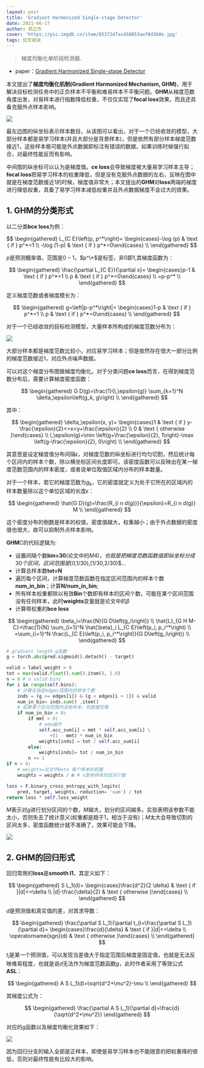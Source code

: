```yaml
---
layout: post
title: 'Gradient Harmonized Single-stage Detector'
date: 2021-06-17
author: 郑之杰
cover: 'https://pic.imgdb.cn/item/65372d7ac458853aef8d360e.jpg'
tags: 论文阅读
---
```


> 梯度均衡化单阶段检测器.

- paper：[Gradient Harmonized Single-stage Detector](https://arxiv.org/abs/1811.05181)

本文提出了**梯度均衡化机制(Gradient Harmonized Mechanism, GHM)**，用于解决目标检测任务中的正负样本不平衡和难易样本不平衡问题。**GHM**从梯度范数角度出发，对易样本进行指数降低权重，不仅仅实现了**focal loss**效果，而且还具备克服外点样本影响。

![](https://pic.imgdb.cn/item/65376bb5c458853aef388b31.jpg)

最左边图的纵坐标表示样本数目，从该图可以看出，对于一个已经收敛的模型，大部分样本都是易学习样本(并且大部分是背景样本)，但是依然有部分样本梯度范数接近$1$，这些样本极可能是外点数据即标注有错误的数据，如果训练时候强行拟合，对最终性能反而有影响。

中间图的纵坐标可以认为是梯度值。**ce loss**会导致梯度被大量易学习样本主导；**focal loss**把易学习样本的权重降低，但是没有克服外点数据的左右，反映在图中就是在梯度范数接近$1$的时候，梯度值非常大；本文提出的**GHM**对**loss**两端的梯度进行降低权重，具备了易学习样本减低权重并且外点数据梯度不会过大的效果。

## 1. GHM的分类形式

以二分类**bce loss**为例：

$$
\begin{gathered}
L_{C E}\left(p, p^*\right)= \begin{cases}-\log (p) & \text { if } p^*=1 \\
-\log (1-p) & \text { if } p^*=0\end{cases} \\
\end{gathered}
$$

$p$是预测概率值，范围是$0-1$，$p^\*$是标签，非$0$即$1$,其梯度函数为：

$$
\begin{gathered}
\frac{\partial L_{C E}}{\partial x}= \begin{cases}p-1 & \text { if } p^*=1 \\
p & \text { if } p^*=0\end{cases} \\
=p-p^* \\
\end{gathered}
$$

定义梯度范数或者梯度模长为：

$$
\begin{gathered}
g=\left|p-p^*\right|= \begin{cases}1-p & \text { if } p^*=1 \\
p & \text { if } p^*=0\end{cases} \\
\end{gathered}
$$

对于一个已经收敛的目标检测模型，大量样本所构成的梯度范数分布为：

![](https://pic.imgdb.cn/item/65376f28c458853aef43a62f.jpg)

大部分样本都是梯度范数比较小，对应易学习样本；但是依然存在很大一部分比例的梯度范数接近$1$，对应外点噪声数据。

可以对这个梯度分布图做梯度均衡化。对于分类问题**ce loss**而言，在得到梯度范数分布后，需要计算梯度密度函数：

$$
\begin{gathered}
G D(g)=\frac{1}{l_\epsilon(g)} \sum_{k=1}^N \delta_\epsilon\left(g_k, g\right) \\
\end{gathered}
$$

其中：

$$
\begin{gathered}
\delta_\epsilon(x, y)= \begin{cases}1 & \text { if } y-\frac{\epsilon}{2}<=x<y+\frac{\epsilon}{2} \\
0 & \text { otherwise }\end{cases} \\
l_\epsilon(g)=\min \left(g+\frac{\epsilon}{2}, 1\right)-\max \left(g-\frac{\epsilon}{2}, 0\right) \\
\end{gathered}
$$

其意思是设定梯度值分布间隔$\epsilon$，对梯度范数的纵坐标进行均匀切割，然后统计每个区间内的样本个数，除以横坐标区间长度即可。该密度函数可以反映出在某一梯度范数范围内的样本密度，或者说单位取值区域内分布的样本数量。

对于一个样本，若它的梯度范数为$g_k$，它的密度就定义为处于它所在的区域内的样本数量除以这个单位区域的长度$\epsilon$：

$$
\begin{gathered}
\hat{G D}(g)=\frac{R_{i n d(g)}}{\epsilon}=R_{i n d(g)} M \\
\end{gathered}
$$

这个密度分布的倒数是样本的权值，密度值越大，权重越小；由于外点数据的密度值也很大，故可以抑制外点样本影响。

**GHM**C的代码逻辑为:
- 设置间隔个数**bin=30**(论文中的$M4)，也就是把梯度范数函数值即纵坐标分成$30$个区间，区间范围是$[0,1/30),[1/30,2/30)$...
- 计算总样本数**tot=N**
- 遍历每个区间，计算梯度范数函数在指定区间范围内的样本个数**num_in_bin**；计算**N/num_in_bin**;
- 所有样本权重都除以有效**Bin**个数即有样本的区间个数，可能在某个区间范围没有任何样本，此时**weights**变量就是论文中的$\beta$
- 计算带权重的**bce loss**

$$
\begin{gathered}
\beta_i=\frac{N}{G D\left(g_i\right)} \\
\hat{L}_{G H M-C}=\frac{1}{N} \sum_{i=1}^N \hat{\beta}_i L_{C E}\left(p_i, p_i^*\right) \\
=\sum_{i=1}^N \frac{L_{C E}\left(p_i, p_i^*\right)}{G D\left(g_i\right)} \\
\end{gathered}
$$

```python
# gradient length g函数
g = torch.abs(pred.sigmoid().detach() - target)

valid = label_weight > 0
tot = max(valid.float().sum().item(), 1.0)
n = 0 # n valid bins
for i in range(self.bins):
    # 计算在指定edges范围内的样本个数
    inds = (g >= edges[i]) & (g < edges[i + 1]) & valid
    num_in_bin= inds.sum() .item()
    # 如果某个区间范围内没有样本，则直接忽略
    if num_in_bin > 0:
        if mmt > 0:
            # ema操作
            self.acc_sum[i] = mmt * self.acc_sum[i] \
                +(1 - mmt) * num_in_bin
            weights[inds] = tot / self.acc_sum[i]
        else:
            weights[inds]= tot / num_in_bin
        n += 1
if n > 0:
    # weights=论文中beta 每个样本的权重
    weights = weights / n # n是有样本的区间个数

loss = F.binary_cross_entropy_with_logits(
    pred, target, weights, reduction= 'sum') / tot
return loss * self.loss_weight
```

$M$表示对$g$进行划分区间的个数，$M$越大，划分的区间越多。实验表明该参数不能太小，否则失去了统计意义(权重都是趋于$1$，相当于没有)；$M$太大会导致切割的区间太多，密度函数统计就不准确了，效果可能会下降。

![](https://pic.imgdb.cn/item/653775b0c458853aef5587b9.jpg)

## 2. GHM的回归形式

回归常用的**loss**是**smooth l1**，其定义如下：

$$
\begin{gathered}
S L_1(d)= \begin{cases}\frac{d^2}{2 \delta} & \text { if }|d|<=\delta \\
|d|-\frac{\delta}{2} & \text { otherwise }\end{cases} \\
\end{gathered}
$$

$d$是预测值和真实值的差，对其求导数：

$$
\begin{gathered}
\frac{\partial S L_1}{\partial t_i}=\frac{\partial S L_1}{\partial d}= \begin{cases}\frac{d}{\delta} & \text { if }|d|<=\delta \\
\operatorname{sgn}(d) & \text { otherwise }\end{cases} \\
\end{gathered}
$$

$t_i$是某一个预测值，可以发现当差值大于指定范围后梯度是固定值，也就是无法反映难易程度，也就是说$d$无法作为梯度范数函数$g$，此时作者采用了等效公式**ASL**：

$$
\begin{gathered}
A S L_1(d)=\sqrt{d^2+\mu^2}-\mu \\
\end{gathered}
$$

其梯度公式为：

$$
\begin{gathered}
\frac{\partial A S L_1}{\partial d}=\frac{d}{\sqrt{d^2+\mu^2}}
\end{gathered}
$$

对应的$g$函数以及梯度均衡化效果如下：

![](https://pic.imgdb.cn/item/65377533c458853aef543b64.jpg)

因为回归分支的输入全部是正样本，即使是易学习样本也不能随意的把权重降的很低，否则对最终性能有比较大的影响。

